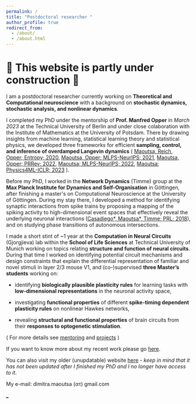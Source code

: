 ```yaml
---
permalink: /
title: "Postdoctoral researcher "
author_profile: true
redirect_from: 
  - /about/
  - /about.html
---
```


:construction: This website is partly under construction :construction: 
======
I am a postdoctoral researcher currently working on **Theoretical and Computational neuroscience** with a background on **stochastic dynamics, stochastic analysis, and nonlinear dynamics**.

I completed my PhD under the mentorship of **Prof. Manfred Opper** in _March 2023_ at the Technical University of Berlin and under close colaboration with the Institute of Mathematics at the University of Potsdam. There by drawing insights from machine learning, statistical learning theory and statistical physics, we developed three frameworks for efficient **sampling, control, and inference of overdamped Langevin dynamics** ( [Maoutsa, Reich, Opper; Entropy; 2020](https://www.mdpi.com/1099-4300/22/8/802), [Maoutsa, Opper; MLPS-NeurIPS; 2021](https://arxiv.org/abs/2110.13020), [Maoutsa, Opper; PRRev; 2022](https://journals.aps.org/prresearch/abstract/10.1103/PhysRevResearch.4.043035), [Maoutsa; MLPS-NeurIPS; 2022](https://arxiv.org/abs/2301.08102), [Maoutsa; Physics4ML-ICLR; 2023](https://arxiv.org/abs/2304.00423) ).

Before my PhD, I worked in the **Network Dynamics** (Timme) group at the **Max Planck Institute for Dynamics and Self-Organisation** in Göttingen, after finishing a master's on Computational Neuroscience at the University of Göttingen. During my stay there, I developed a method for identifying synaptic interactions from spike trains by proposing a mapping of the spiking activity to high-dimensional event spaces that effectively reveal the underlying neuronal interactions ([Casadiego*, Maoutsa*, Timme; PRL; 2018](https://drive.google.com/file/d/1QAjTnnOx4pykA_7WAnuApRMgdmWtGrIR/view)), and on studying phase transitions of autonomous intersections.

I made a short stint of ~1 year at the **Computation in Neural Circuits** (Gjorgjieva) lab within the **School of Life Sciences** at Technical University of Munich working on topics relating **structure and function of neural circuits**. During that time I worked on identifying potential circuit mechanisms and design constraints that explain the differential representation of familiar and novel stimuli in layer 2/3 mouse V1, and (co-)supervised **three Master’s students** working on: 

 - identifying **biologically plausible plasticity rules** for learning tasks with **low-dimensional representations** in the neuronal activity space, 

 - investigating **functional properties** of different **spike-timing dependent plasticity rules** on nonlinear Hawkes networks,  

 - revealing **structural and functional properties** of brain circuits from their **responses to optogenetic stimulation**.

( For more details see [mentoring](https://dimitra-maoutsa.github.io/mentor/) and [projects](https://dimitra-maoutsa.github.io/portfolio/) )


If you want to know more about my recent work please go [here](https://dimitra-maoutsa.github.io/portfolio/). 

You can also visit my older (unupdatable) website [here](https://dimitra-maoutsa.gitlab.io/) - _keep in mind that it has not been updated after I finished my PhD and I no longer have access to it_.

My e-mail:  dimitra.maoutsa (ατ) gmail.com







[_](https://github.com/dimitra-maoutsa/dimitra-maoutsa.github.io/blob/master/googlef44ac06ac32b8302.html)



